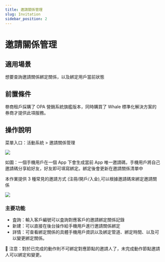 ```yaml
---
title: 邀請關係管理
slug: Invitation
sidebar_position: 2
---
```



# 邀請關係管理

## 適用場景

想要查詢邀請關係綁定關係，以及綁定用戶當前狀態

## 前置條件

劵商租戶採購了 OPA 營銷系統旗艦版本，同時購買了 Whale 標準化解決方案的券商才提供此項服務。

## 操作說明

菜單入口：活動系統 &gt; 邀請關係管理

<img src="/assets/BEVdbM8Hno81aCxPWDBce1DMnxH.png" src-width="2094" src-height="554" align="center"/>

如圖：一個手機用戶在一個 App 下會生成當前 App 唯一邀請碼，手機用戶將自己邀請碼分享給好友，好友即可填寫綁定。綁定後會更新在邀請關係清單中

本作業提供 3 種常見的邀請方式 (注冊/開戶/入金),可以根據邀請碼來綁定邀請關係

<img src="/assets/F4gNbW7b3onETUxOPbTc9XClnag.png" src-width="2338" src-height="1328" align="center"/>

### 主要功能

- 査詢：輸入客戶編號可以査詢對應客戶的邀請綁定關係記錄
- 新建：可以直接在後台操作給手機用戶進行邀請關係綁定
- 詳情：可查看綁定關係的具體手機用戶資訊以及綁定管道、綁定時間、以及可以變更綁定關係。

<div class="callout callout-bg-2 callout-border-2">
<p>🌟 注意：對於已完成的動作則不可綁定對應節點的邀請人了，未完成動作節點邀請人可以綁定和變更。</p>
</div>

